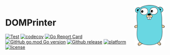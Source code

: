 <img align="right" width="96" src="./assets/go_logo.png">

# DOMPrinter

[![Test](https://github.com/Dup4/domprinter/actions/workflows/test.yml/badge.svg)](https://github.com/Dup4/domprinter/actions/workflows/test.yml)
[![codecov](https://codecov.io/gh/Dup4/domprinter/branch/main/graph/badge.svg?token=5Q80B98LPI)](https://codecov.io/gh/Dup4/domprinter)
[![Go Report Card](https://goreportcard.com/badge/github.com/Dup4/domprinter)](https://goreportcard.com/report/github.com/Dup4/domprinter)
[![GitHub go.mod Go version](https://img.shields.io/github/go-mod/go-version/Dup4/domprinter)](https://github.com/Dup4/domprinter/blob/main/go.mod)
[![Github release](https://img.shields.io/github/release/Dup4/domprinter.svg)](https://github.com/Dup4/domprinter/releases)
[![platform](https://img.shields.io/badge/platform-Windows%20%7C%20macOS%20%7C%20Linux-blue.svg)](https://github.com/Dup4/domprinter/releases)
[![license](https://img.shields.io/badge/license-MIT-%23373737.svg)](https://raw.githubusercontent.com/Dup4/domprinter/main/LICENSE)
